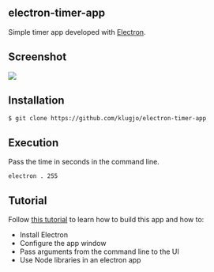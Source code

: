 ## electron-timer-app

Simple timer app developed with [Electron](http://electron.atom.io/).

## Screenshot  

![](http://www.codeblocq.com/img/electron-timer-app.png)

## Installation

```
$ git clone https://github.com/klugjo/electron-timer-app
```

## Execution

Pass the time in seconds in the command line.

```
electron . 255
```

## Tutorial

Follow [this tutorial](http://www.codeblocq.com/2016/06/Build-your-First-Electron-App/) to learn how to build this app and how to:

- Install Electron
- Configure the app window
- Pass arguments from the command line to the UI
- Use Node libraries in an electron app
